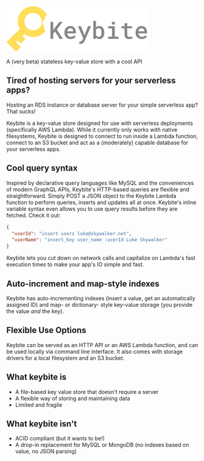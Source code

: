![Keybite logo](keybite-text.png)

A (very beta) stateless key-value store with a cool API

## Tired of hosting servers for your serverless apps?
Hosting an RDS instance or database server for your simple serverless app? That sucks!

Keybite is a key-value store designed for use with serverless deployments (specifically AWS Lambda). While it currently only works with native filesystems, Keybite is designed to connect to run inside a Lambda function, connect to an S3 bucket and act as a (moderately) capable database for your serverless apps.

## Cool query syntax
Inspired by declarative query languages like MySQL and the conveniences of modern GraphQL APIs, Keybite's HTTP-based queries are flexible and straightforward. Simply POST a JSON object to the Keybite Lambda function to perform queries, inserts and updates all at once. Keybite's inline variable syntax even allows you to use query results before they are fetched. Check it out:

```json
{
  "userId": "insert users luke@skywalker.net",
  "userName": "insert_key user_name :userId Luke Skywalker"
}
```

Keybite lets you cut down on network calls and capitalize on Lambda's fast execution times to make your app's IO simple and fast.

## Auto-increment and map-style indexes
Keybite has auto-incrementing indexes (insert a value, get an automatically assigned ID) and map- or dictionary- style key-value storage (you provide the value _and_ the key).

## Flexible Use Options
Keybite can be served as an HTTP API or an AWS Lambda function, and can be used locally via command line interface. It also comes with storage drivers for a local
filesystem and an S3 bucket.

## What keybite is
- A file-based key value store that doesn't require a server
- A flexible way of storing and maintaining data
- Limited and fragile

## What keybite isn't
- ACID compliant (but it wants to be!)
- A drop-in replacement for MySQL or MongoDB (no indexes based on value, no JSON parsing)

